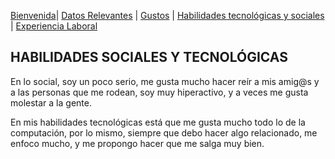 [Bienvenida](./index.md)| [Datos Relevantes](./datos.md) | [Gustos](./gustos.md) | [Habilidades tecnológicas y sociales](./habilidades.md) | [Experiencia Laboral](./experiencia.md)

## HABILIDADES SOCIALES Y TECNOLÓGICAS


En lo social, soy un poco serio, me gusta mucho hacer reír a mis amig@s y a las personas que me rodean, soy muy hiperactivo, y a veces me gusta molestar a la gente.

En mis habilidades tecnológicas está que me gusta mucho todo lo de la computación, por lo mismo, siempre que debo hacer algo relacionado, me enfoco mucho, y me propongo hacer que me salga muy bien.
